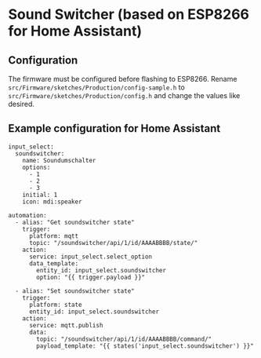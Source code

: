 # Sound Switcher (based on ESP8266 for Home Assistant)

## Configuration

The firmware must be configured before flashing to ESP8266. Rename `src/Firmware/sketches/Production/config-sample.h` to `src/Firmware/sketches/Production/config.h` and change the values like desired.

## Example configuration for Home Assistant

    input_select:
      soundswitcher:
        name: Soundumschalter
        options:
          - 1
          - 2
          - 3
        initial: 1
        icon: mdi:speaker

    automation:
      - alias: "Get soundswitcher state"
        trigger:
          platform: mqtt
          topic: "/soundswitcher/api/1/id/AAAABBBB/state/"
        action:
          service: input_select.select_option
          data_template:
            entity_id: input_select.soundswitcher
            option: "{{ trigger.payload }}"

      - alias: "Set soundswitcher state"
        trigger:
          platform: state
          entity_id: input_select.soundswitcher
        action:
          service: mqtt.publish
          data:
            topic: "/soundswitcher/api/1/id/AAAABBBB/command/"
            payload_template: "{{ states('input_select.soundswitcher') }}"
